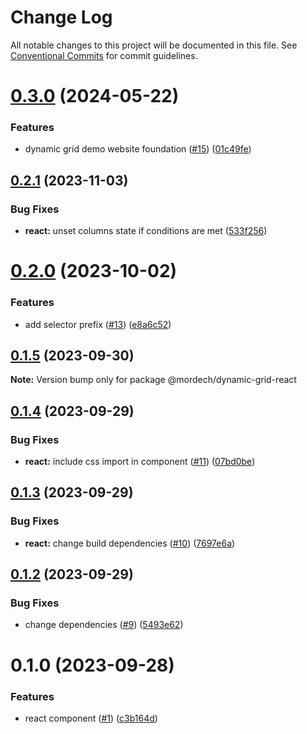 # Change Log

All notable changes to this project will be documented in this file.
See [Conventional Commits](https://conventionalcommits.org) for commit guidelines.

# [0.3.0](https://github.com/Mordech/dynamic-grid/compare/v0.2.1...v0.3.0) (2024-05-22)

### Features

- dynamic grid demo website foundation ([#15](https://github.com/Mordech/dynamic-grid/issues/15)) ([01c49fe](https://github.com/Mordech/dynamic-grid/commit/01c49fea5282446b58ac7fff3e9c3377d93a5690))

## [0.2.1](https://github.com/Mordech/dynamic-grid/compare/v0.2.0...v0.2.1) (2023-11-03)

### Bug Fixes

- **react:** unset columns state if conditions are met ([533f256](https://github.com/Mordech/dynamic-grid/commit/533f256c3789a4f2d260c8a495deeb0d7b89096a))

# [0.2.0](https://github.com/Mordech/dynamic-grid/compare/v0.1.5...v0.2.0) (2023-10-02)

### Features

- add selector prefix ([#13](https://github.com/Mordech/dynamic-grid/issues/13)) ([e8a6c52](https://github.com/Mordech/dynamic-grid/commit/e8a6c52e498736bbde19ecadd55e412a74741f40))

## [0.1.5](https://github.com/Mordech/dynamic-grid/compare/v0.1.4...v0.1.5) (2023-09-30)

**Note:** Version bump only for package @mordech/dynamic-grid-react

## [0.1.4](https://github.com/Mordech/dynamic-grid/compare/v0.1.3...v0.1.4) (2023-09-29)

### Bug Fixes

- **react:** include css import in component ([#11](https://github.com/Mordech/dynamic-grid/issues/11)) ([07bd0be](https://github.com/Mordech/dynamic-grid/commit/07bd0be78fd9c17a5399a029de6d5cb02d9e67ab))

## [0.1.3](https://github.com/Mordech/dynamic-grid/compare/v0.1.2...v0.1.3) (2023-09-29)

### Bug Fixes

- **react:** change build dependencies ([#10](https://github.com/Mordech/dynamic-grid/issues/10)) ([7697e6a](https://github.com/Mordech/dynamic-grid/commit/7697e6a2b4198693b5c84108ef8f6ed0c4272845))

## [0.1.2](https://github.com/Mordech/dynamic-grid/compare/v0.1.1...v0.1.2) (2023-09-29)

### Bug Fixes

- change dependencies ([#9](https://github.com/Mordech/dynamic-grid/issues/9)) ([5493e62](https://github.com/Mordech/dynamic-grid/commit/5493e620bf23f4d0ddd8ef725dafc193ecbb1a91))

# 0.1.0 (2023-09-28)

### Features

- react component ([#1](https://github.com/Mordech/dynamic-grid/issues/1)) ([c3b164d](https://github.com/Mordech/dynamic-grid/commit/c3b164d3811314936119cb54833182d7d9ca221c))
